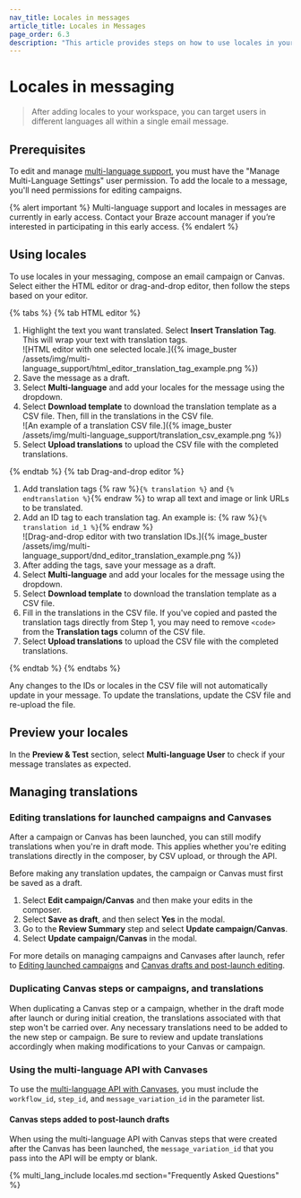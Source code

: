 ```yaml
---
nav_title: Locales in messages
article_title: Locales in Messages
page_order: 6.3
description: "This article provides steps on how to use locales in your messaging."
---
```


# Locales in messaging

> After adding locales to your workspace, you can target users in different languages all within a single email message.

## Prerequisites

To edit and manage [multi-language support]({{site.baseurl}}/multi_language_support/), you must have the "Manage Multi-Language Settings" user permission. To add the locale to a message, you'll need permissions for editing campaigns.

{% alert important %}
Multi-language support and locales in messages are currently in early access. Contact your Braze account manager if you’re interested in participating in this early access.
{% endalert %}

## Using locales

To use locales in your messaging, compose an email campaign or Canvas. Select either the HTML editor or drag-and-drop editor, then follow the steps based on your editor.

{% tabs %}
{% tab HTML editor %}

1. Highlight the text you want translated. Select **Insert Translation Tag**. This will wrap your text with translation tags. <br>![HTML editor with one selected locale.]({% image_buster /assets/img/multi-language_support/html_editor_translation_tag_example.png %})
2. Save the message as a draft.
3. Select **Multi-language** and add your locales for the message using the dropdown.
4. Select **Download template** to download the translation template as a CSV file. Then, fill in the translations in the CSV file. <br>![An example of a translation CSV file.]({% image_buster /assets/img/multi-language_support/translation_csv_example.png %})
5. Select **Upload translations** to upload the CSV file with the completed translations.

{% endtab %}
{% tab Drag-and-drop editor %}

1. Add translation tags {% raw %}`{% translation %}` and `{% endtranslation %}`{% endraw %} to wrap all text and image or link URLs to be translated. 
2. Add an ID tag to each translation tag. An example is: {% raw %}`{% translation id_1 %}`{% endraw %} <br>![Drag-and-drop editor with two translation IDs.]({% image_buster /assets/img/multi-language_support/dnd_editor_translation_example.png %})
3. After adding the tags, save your message as a draft.
4. Select **Multi-language** and add your locales for the message using the dropdown.
5. Select **Download template** to download the translation template as a CSV file. 
6. Fill in the translations in the CSV file. If you've copied and pasted the translation tags directly from Step 1, you may need to remove `<code>` from the **Translation tags** column of the CSV file.
7. Select **Upload translations** to upload the CSV file with the completed translations.

{% endtab %}
{% endtabs %}

Any changes to the IDs or locales in the CSV file will not automatically update in your message. To update the translations, update the CSV file and re-upload the file.

## Preview your locales

In the **Preview & Test** section, select **Multi-language User** to check if your message translates as expected.

## Managing translations

### Editing translations for launched campaigns and Canvases

After a campaign or Canvas has been launched, you can still modify translations when you're in draft mode. This applies whether you're editing translations directly in the composer, by CSV upload, or through the API. 

Before making any translation updates, the campaign or Canvas must first be saved as a draft.

1. Select **Edit campaign/Canvas** and then make your edits in the composer.
2. Select **Save as draft**, and then select **Yes** in the modal.
3. Go to the **Review Summary** step and select **Update campaign/Canvas**.
4. Select **Update campaign/Canvas** in the modal.

For more details on managing campaigns and Canvases after launch, refer to [Editing launched campaigns]({{site.baseurl}}/user_guide/engagement_tools/campaigns/managing_campaigns/change_your_campaign_after_launch/) and [Canvas drafts and post-launch editing]({{site.baseurl}}/user_guide/engagement_tools/canvas/managing_canvases/canvas_drafts/).

### Duplicating Canvas steps or campaigns, and translations

When duplicating a Canvas step or a campaign, whether in the draft mode after launch or during initial creation, the translations associated with that step won't be carried over. Any necessary translations need to be added to the new step or campaign. Be sure to review and update translations accordingly when making modifications to your Canvas or campaign.

### Using the multi-language API with Canvases

To use the [multi-language API with Canvases]({{site.baseurl}}/api/endpoints/translations/), you must include the `workflow_id`, `step_id`, and `message_variation_id` in the parameter list.

#### Canvas steps added to post-launch drafts

When using the multi-language API with Canvas steps that were created after the Canvas has been launched, the `message_variation_id` that you pass into the API will be empty or blank.

{% multi_lang_include locales.md section="Frequently Asked Questions" %}